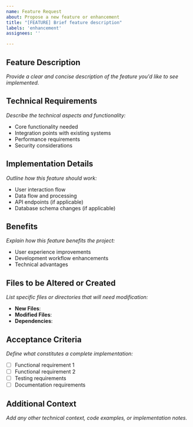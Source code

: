 ```yaml
---
name: Feature Request
about: Propose a new feature or enhancement
title: "[FEATURE] Brief feature description"
labels: 'enhancement'
assignees: ''

---
```


## **Feature Description**

*Provide a clear and concise description of the feature you'd like to see implemented.*

## **Technical Requirements**

*Describe the technical aspects and functionality:*
- Core functionality needed
- Integration points with existing systems
- Performance requirements
- Security considerations

## **Implementation Details**

*Outline how this feature should work:*
- User interaction flow
- Data flow and processing
- API endpoints (if applicable)
- Database schema changes (if applicable)

## **Benefits**

*Explain how this feature benefits the project:*
- User experience improvements
- Development workflow enhancements
- Technical advantages

## **Files to be Altered or Created**

*List specific files or directories that will need modification:*
- **New Files**: 
- **Modified Files**: 
- **Dependencies**: 

## **Acceptance Criteria**

*Define what constitutes a complete implementation:*
- [ ] Functional requirement 1
- [ ] Functional requirement 2
- [ ] Testing requirements
- [ ] Documentation requirements

## **Additional Context**

*Add any other technical context, code examples, or implementation notes.*